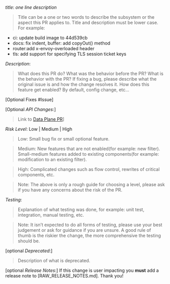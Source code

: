 *title*: *one line description*

>Title can be a one or two words to describe the subsystem or the aspect
 this PR applies to. Title and description must be lower case. For example:
* ci: update build image to 44d539cb
* docs: fix indent, buffer: add copyOut() method
* router:add x-envoy-overloaded header
* tls: add support for specifying TLS session ticket keys


*Description*:
>What does this PR do? What was the behavior before the PR?
What is the behavior with the PR? If fixing a bug, please describe what
the original issue is and how the change resolves it. How does this
feature get enabled? By default, config change, etc...

[Optional Fixes #Issue]

[Optional *API Changes*:]
>Link to [Data Plane PR](https://github.com/envoyproxy/data-plane-api/pulls)]

*Risk Level*: Low | Medium | High
>Low: Small bug fix or small optional feature.

>Medium: New features that are not enabled(for example: new filter). Small-medium
features added to existing components(for example: modification to an existing
filter).

>High: Complicated changes such as flow control, rewrites of critical
components, etc.

>Note: The above is only a rough guide for choosing a level,
please ask if you have any concerns about the risk of the PR.

*Testing*:
>Explanation of what testing was done, for example: unit test,
integration, manual testing, etc.

>Note: It isn’t expected to do all
forms of testing, please use your best judgement or ask for guidance
if you are unsure. A good rule of thumb is the riskier the change, the
more comprehensive the testing should be.

[optional *Deprecated*:]
> Description of what is deprecated.

[optional *Release Notes*:] If this change is user impacting you **must** add a release note to
[RAW_RELEASE_NOTES.md]. Thank you!
